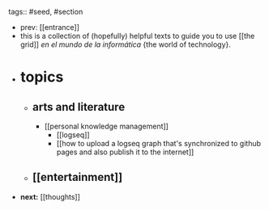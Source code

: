 tags:: #seed, #section

- prev: [[entrance]]
- this is a collection of (hopefully) helpful texts to guide you to use [[the grid]] *en el mundo de la informática* {the world of technology}.
- # topics
	- ## arts and literature
		- [[personal knowledge management]]
			- [[logseq]]
			- [[how to upload a logseq graph that's synchronized to github pages and also publish it to the internet]]
	- ## [[entertainment]]
- **next:** [[thoughts]]